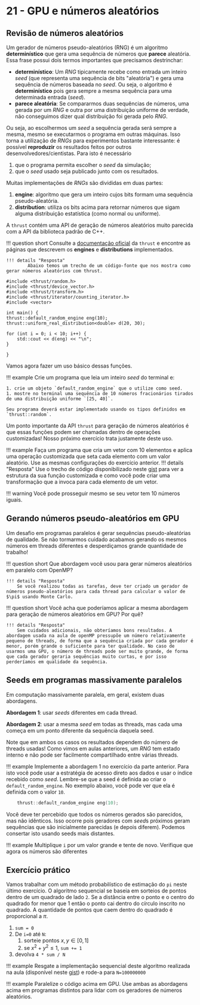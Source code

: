 # 21 - GPU e números aleatórios

## Revisão de números aleatórios

Um gerador de números pseudo-aleatórios (RNG) é um algoritmo **determinístico** que gera uma sequência de números que **parece** aleatória. Essa frase possui dois termos importantes que precisamos destrinchar:

* **determinístico**: Um *RNG* tipicamente recebe como entrada um inteiro *seed* (que representa uma sequência de bits "aleatória") e gera uma sequência de números baseada no *seed*. Ou seja, o algoritmo é **determinístico** pois gera sempre a mesma sequência para uma determinada entrada (*seed*).
* **parece aleatória**: Se compararmos duas sequências de números, uma gerada por um *RNG* e outra por uma distribuição uniforme de verdade, não conseguimos dizer qual distribuição foi gerada pelo *RNG*.

Ou seja, ao escolhermos um *seed* a sequência gerada será sempre a mesma, mesmo se executarmos o programa em outras máquinas. Isso torna a utilização de *RNGs* para experimentos bastante interessante: é possível **reproduzir** os resultados feitos por outros desenvolvedores/cientistas. Para isto é necessário

1. que o programa permita escolher o *seed* da simulação;
1. que o *seed* usado seja publicado junto com os resultados.

Muitas implementações de *RNGs*  são divididas em duas partes:

1. **engine**: algoritmo que gera um inteiro cujos bits formam uma sequência pseudo-aleatória.
1. **distribution**: utiliza os bits acima para retornar números que sigam alguma distribuição estatística (como normal ou uniforme).

A `thrust` contém uma API de geração de números aleatórios muito parecida com a API da biblioteca padrão de C++.

!!! question short
    Consulte a [documentação oficial](https://thrust.github.io/doc/modules.html) da `thrust` e encontre as páginas que descrevem os **engines** e **distributions** implementados.


    
    !!! details "Resposta"
            Abaixo temos um trecho de um código-fonte que nos mostra como gerar números aleatórios com thrust.
```
#include <thrust/random.h>
#include <thrust/device_vector.h>
#include <thrust/transform.h>
#include <thrust/iterator/counting_iterator.h>
#include <vector>

int main() {
thrust::default_random_engine eng(10);
thrust::uniform_real_distribution<double> d(20, 30);

for (int i = 0; i < 10; i++) {
    std::cout << d(eng) << "\n";
}

}
```


Vamos agora fazer um uso básico dessas funções.

!!! example
    Crie um programa que leia um inteiro *seed* do terminal e:

    1. crie um objeto `default_random_engine` que o utilize como seed.
    1. mostre no terminal uma sequência de 10 números fracionários tirados de uma distribuição uniforme `[25, 40]`.

    Seu programa deverá estar implementado usando os tipos definidos em `thrust::random`.

Um ponto importante da API `thrust` para geração de números aleatórios é que essas funções podem ser chamadas dentro de operações customizadas! Nosso próximo exercício trata justamente deste uso.

!!! example
    Faça um programa que cria um vetor com 10 elementos e aplica uma operação customizada que seta cada elemento com um valor aleatório. Use as mesmas configurações do exercício anterior. 
    !!! details "Resposta"
        Use o trecho de código disponibilizado neste [gist](https://gist.github.com/andrefmb/df1f7d24077fb1a510c680cfffcdee75) para ver a estrutura da sua função customizada e como você pode criar uma transformação que a invoca para cada elemento de um vetor. 

!!! warning
    Você pode prosseguir mesmo se seu vetor tem 10 números iguais.

## Gerando números pseudo-aleatórios em GPU

Um desafio em programas paralelos é gerar sequências pseudo-aleatórias de qualidade. Se não tormarmos cuidado acabamos gerando os mesmos números em threads diferentes e desperdiçamos grande quantidade de trabalho!

!!! question short
    Que abordagem você usou para gerar números aleatórios em paralelo com OpenMP?
    
    !!! details "Resposta"
        Se você realizou todas as tarefas, deve ter criado um gerador de números pseudo-aleatórios para cada thread para calcular o valor de $\pi$ usando Monte Carlo.

!!! question short
    Você acha que poderíamos aplicar a mesma abordagem para geração de números aleatórios em GPU? Por quê?

    !!! details "Resposta"
        Sem cuidados adicionais, não obteríamos bons resultados. A abordagem usada na aula de openMP pressupõe um número relativamente pequeno de threads, de forma que a sequência criada por cada gerador é menor, porém grande o suficiente para ter qualidade. No caso de usarmos uma GPU, o número de threads pode ser muito grande, de forma que cada gerador geraria sequências muito curtas, e por isso perderíamos em qualidade da sequência. 

## Seeds em programas massivamente paralelos

Em computação massivamente paralela, em geral, existem duas abordagens.

**Abordagem 1**: usar *seeds* diferentes em cada thread.

**Abordagem 2**: usar a mesma *seed* em todas as threads, mas cada uma começa em um ponto diferente da sequência daquela seed.

Note que em ambos os casos os resultados dependem do número de threads usadas! Como vimos em aulas anteriores, um *RNG* tem estado interno e não pode ser facilmente compartilhado entre várias threads.


!!! example
    Implemente a abordagem 1 no exercício da parte anterior. Para isto você pode usar a estratégia de acesso direto aos dados e usar o índice recebido como *seed*. Lembre-se que a seed é definida ao criar o `default_random_engine`. No exemplo abaixo, você pode ver que ela é definida com o valor `10`. 
```c++
    thrust::default_random_engine eng(10);
```
Você deve ter percebido que todos os números gerados são parecidos, mas não idênticos. Isso ocorre pois geradores com *seed*s próximos geram sequências que são inicialmente parecidas (e depois diferem). Podemos consertar isto usando seeds mais distantes.

!!! example
    Multiplique `i` por um valor grande e tente de novo. Verifique que agora os números são diferentes


## Exercício prático 

Vamos trabalhar com um método probabilístico de estimação do `pi` neste último exercício. O algoritmo sequencial se baseia em sorteios de pontos dentro de um quadrado de lado `2`. Se a distância entre o ponto e o centro do quadrado for menor que 1 então o ponto cai dentro do círculo inscrito no quadrado. A quantidade de pontos que caem dentro do quadrado é proporcional a $\pi$. 

1. `sum = 0`
1. De `i=0` até `N`:
    1. sorteie pontos $x,y \in [0,1]$
    1. se $x^2 + y^2 \leq 1$, `sum += 1`
1. devolva `4 * sum / N`

!!! example 
    Resgate a implementação sequencial deste algoritmo realizada na aula (disponível neste [gist](https://gist.github.com/andrefmb/ce5e282c6b9cdf80b5fcbbd71642d497)) e rode-a para `N=100000000`

!!! example
    Paralelize o código acima em GPU. Use ambas as abordagens acima em programas distintos para lidar com os geradores de números aleatórios.